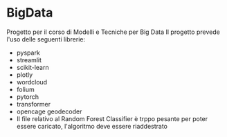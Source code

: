 # BigData
Progetto per il corso di Modelli e Tecniche per Big Data
Il progetto prevede l'uso delle seguenti librerie:
  - pyspark
  - streamlit
  - scikit-learn
  - plotly
  - wordcloud
  - folium
  - pytorch
  - transformer
  - opencage geodecoder
- Il file relativo al Random Forest Classifier è trppo pesante per poter essere caricato, l'algoritmo deve essere riaddestrato

